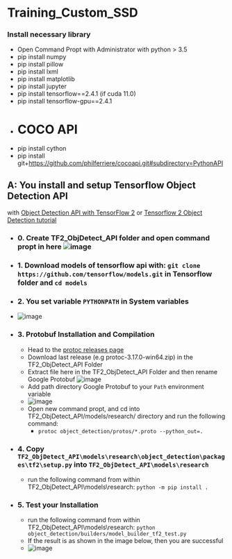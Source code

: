 # Training_Custom_SSD

### Install necessary library
- Open Command Propt with Administrator with python > 3.5
- pip install numpy
- pip install pillow
- pip install lxml
- pip install matplotlib
- pip install jupyter
- pip install tensorflow==2.4.1 (if cuda 11.0)
- pip install tensorflow-gpu==2.4.1
- # COCO API
- pip install cython
- pip install git+https://github.com/philferriere/cocoapi.git#subdirectory=PythonAPI

## A: You install and setup Tensorflow Object Detection API 
with [Object Detection API with TensorFlow 2](https://github.com/tensorflow/models/blob/master/research/object_detection/g3doc/tf2.md) or [Tensorflow 2 Object Detection tutorial](https://tensorflow-object-detection-api-tutorial.readthedocs.io/en/latest/install.html#tensorflow-object-detection-api-installation)

- ### 0. Create TF2_ObjDetect_API folder and open command propt in here ![image](https://user-images.githubusercontent.com/76576719/119085857-b7368e80-ba2e-11eb-9daf-127977fe78bf.png)

- ### 1. Download models of tensorflow api with: `git clone https://github.com/tensorflow/models.git` in Tensorflow folder and `cd models`

- ### 2. You set variable `PYTHONPATH` in System variables

- ![image](https://user-images.githubusercontent.com/76576719/119085684-5f982300-ba2e-11eb-8567-713d264814f0.png)

- ### 3. Protobuf Installation and Compilation

  - Head to the [protoc releases page](https://github.com/protocolbuffers/protobuf/releases)
  - Download last release (e.g protoc-3.17.0-win64.zip) in the TF2_ObjDetect_API Folder
  - Extract file here in the TF2_ObjDetect_API Folder and then rename Google Protobuf ![image](https://user-images.githubusercontent.com/76576719/119086064-1eecd980-ba2f-11eb-9be7-7dc318c8b5d4.png)
  - Add path directory Google Protobuf to your `Path` environment variable
  - ![image](https://user-images.githubusercontent.com/76576719/119086595-e7caf800-ba2f-11eb-96ea-b258a34b3339.png)
  - Open new command propt, and cd into TF2_ObjDetect_API/models/research/ directory and run the following command:
    - `protoc object_detection/protos/*.proto --python_out=.`
- ### 4. Copy `TF2_ObjDetect_API\models\research\object_detection\packages\tf2\setup.py` into `TF2_ObjDetect_API\models\research`
  - run the following command from within TF2_ObjDetect_API\models\research: `python -m pip install .`
- ### 5. Test your Installation
  - run the following command from within TF2_ObjDetect_API\models\research: `python object_detection/builders/model_builder_tf2_test.py`
  - If the result is as shown in the image below, then you are successful 
  - ![image](https://user-images.githubusercontent.com/76576719/119088154-6a54b700-ba32-11eb-822a-be6cbf1c6078.png)

